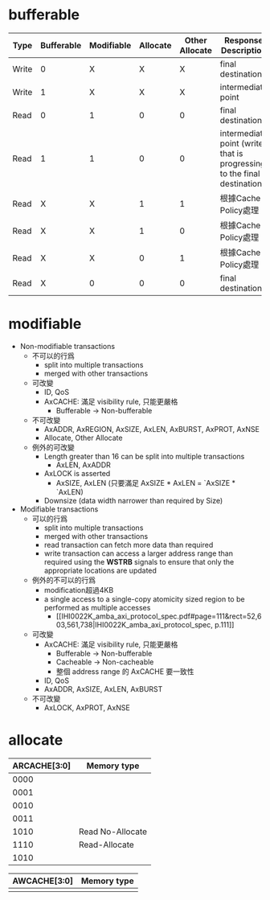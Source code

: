 # bufferable

| Type  | Bufferable | Modifiable | Allocate | Other Allocate | Response Description                                                     |
| ----- | ---------- | ---------- | -------- | -------------- | ------------------------------------------------------------------------ |
| Write | 0          | X          | X        | X              | final destination                                                        |
| Write | 1          | X          | X        | X              | intermediate point                                                       |
| Read  | 0          | 1          | 0        | 0              | final destination                                                        |
| Read  | 1          | 1          | 0        | 0              | intermediate point (write that is progressing to the final destination.) |
| Read  | X          | X          | 1        | 1              | 根據Cache Policy處理                                                         |
| Read  | X          | X          | 1        | 0              | 根據Cache Policy處理                                                         |
| Read  | X          | X          | 0        | 1              | 根據Cache Policy處理                                                         |
| Read  | X          | 0          | 0        | 0              | final destination                                                        |

# modifiable

- Non-modifiable transactions
	- 不可以的行爲
		- split into multiple transactions
		- merged with other transactions
	- 可改變
		- ID, QoS
		- AxCACHE: 滿足 visibility rule, 只能更嚴格
			- Bufferable -> Non-bufferable
	- 不可改變
		- AxADDR, AxREGION, AxSIZE, AxLEN, AxBURST, AxPROT, AxNSE 
		- Allocate, Other Allocate
	- 例外的可改變
		- Length greater than 16 can be split into multiple transactions
			- AxLEN, AxADDR
		- AxLOCK is asserted
			- AxSIZE, AxLEN (只要滿足 AxSIZE \* AxLEN =  \`AxSIZE \* \`AxLEN)
		- Downsize (data width narrower than required by Size)
- Modifiable transactions
	- 可以的行爲
		- split into multiple transactions
		- merged with other transactions
		- read transaction can fetch more data than required
		- write transaction can access a larger address range than required using the **WSTRB** signals to ensure that only the appropriate locations are updated
	- 例外的不可以的行爲
		- modification超過4KB
		- a single access to a single-copy atomicity sized region to be performed as multiple accesses
			- [[IHI0022K_amba_axi_protocol_spec.pdf#page=111&rect=52,603,561,738|IHI0022K_amba_axi_protocol_spec, p.111]]
	- 可改變
		- AxCACHE: 滿足 visibility rule, 只能更嚴格
			- Bufferable -> Non-bufferable
			- Cacheable -> Non-cacheable
			- 整個 address range 的 AxCACHE 要一致性
		- ID, QoS
		- AxADDR, AxSIZE, AxLEN, AxBURST
	- 不可改變
		- AxLOCK, AxPROT, AxNSE
# allocate

| ARCACHE[3:0] | Memory type      |
| ------------ | ---------------- |
| 0000         |                  |
| 0001         |                  |
| 0010         |                  |
| 0011         |                  |
| 1010         | Read No-Allocate |
| 1110         | Read-Allocate    |
| 1010         |                  |

| AWCACHE[3:0] | Memory type |
| ------------ | ----------- |
|              |             |
